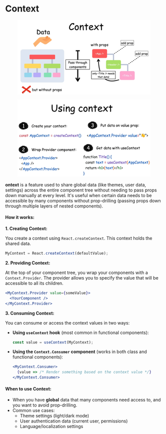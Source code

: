 # Context

<figure><img src="../.gitbook/assets/image (134).png" alt=""><figcaption></figcaption></figure>

<figure><img src="../.gitbook/assets/image (135).png" alt=""><figcaption></figcaption></figure>

**ontext** is a feature used to share global data (like themes, user data, settings) across the entire component tree without needing to pass props down manually at every level. It's useful when certain data needs to be accessible by many components without prop-drilling (passing props down through multiple layers of nested components).

#### How it works:

**1. Creating Context:**

You create a context using `React.createContext`. This context holds the shared data.

```jsx
MyContext = React.createContext(defaultValue);
```

**2. Providing Context:**

At the top of your component tree, you wrap your components with a `Context.Provider`. The provider allows you to specify the value that will be accessible to all its children.

```jsx
<MyContext.Provider value={someValue}>
  <YourComponent />
</MyContext.Provider>
```

**3. Consuming Context:**

You can consume or access the context values in two ways:

*   **Using `useContext` hook** (most common in functional components):

    ```jsx
    const value = useContext(MyContext);
    ```
*   **Using the `Context.Consumer` component** (works in both class and functional components):

    ```jsx
    <MyContext.Consumer>
      {value => /* Render something based on the context value */}
    </MyContext.Consumer>
    ```

#### When to use Context:

* When you have **global** data that many components need access to, and you want to avoid prop-drilling.
* Common use cases:
  * Theme settings (light/dark mode)
  * User authentication data (current user, permissions)
  * Language/localization settings
